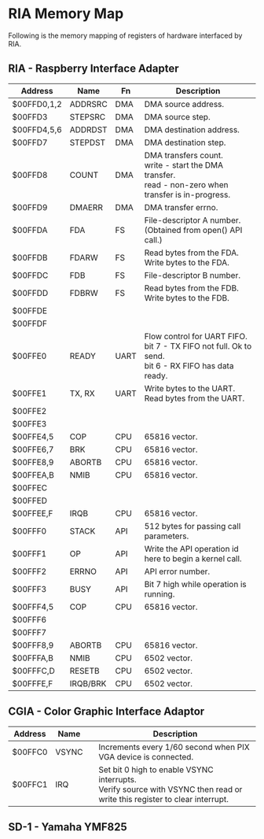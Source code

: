# RIA Memory Map

Following is the memory mapping of registers of hardware interfaced by RIA.

## RIA - Raspberry Interface Adapter

| Address     | Name     | Fn   | Description                                                                                              |
| ----------- | -------- | ---- | -------------------------------------------------------------------------------------------------------- |
| $00FFD0,1,2 | ADDRSRC  | DMA  | DMA source address.                                                                                      |
| $00FFD3     | STEPSRC  | DMA  | DMA source step.                                                                                         |
| $00FFD4,5,6 | ADDRDST  | DMA  | DMA destination address.                                                                                 |
| $00FFD7     | STEPDST  | DMA  | DMA destination step.                                                                                    |
| $00FFD8     | COUNT    | DMA  | DMA transfers count.<br>write - start the DMA transfer.<br>read - non-zero when transfer is in-progress. |
| $00FFD9     | DMAERR   | DMA  | DMA transfer errno.                                                                                      |
| $00FFDA     | FDA      | FS   | File-descriptor A number. (Obtained from open() API call.)                                               |
| $00FFDB     | FDARW    | FS   | Read bytes from the FDA.<br>Write bytes to the FDA.                                                      |
| $00FFDC     | FDB      | FS   | File-descriptor B number.                                                                                |
| $00FFDD     | FDBRW    | FS   | Read bytes from the FDB.<br>Write bytes to the FDB.                                                      |
| $00FFDE     |          |      |                                                                                                          |
| $00FFDF     |          |      |                                                                                                          |
| $00FFE0     | READY    | UART | Flow control for UART FIFO.<br>bit 7 - TX FIFO not full. Ok to send.<br>bit 6 - RX FIFO has data ready.  |
| $00FFE1     | TX, RX   | UART | Write bytes to the UART.<br>Read bytes from the UART.                                                    |
| $00FFE2     |          |      |                                                                                                          |
| $00FFE3     |          |      |                                                                                                          |
| $00FFE4,5   | COP      | CPU  | 65816 vector.                                                                                            |
| $00FFE6,7   | BRK      | CPU  | 65816 vector.                                                                                            |
| $00FFE8,9   | ABORTB   | CPU  | 65816 vector.                                                                                            |
| $00FFEA,B   | NMIB     | CPU  | 65816 vector.                                                                                            |
| $00FFEC     |          |      |                                                                                                          |
| $00FFED     |          |      |                                                                                                          |
| $00FFEE,F   | IRQB     | CPU  | 65816 vector.                                                                                            |
| $00FFF0     | STACK    | API  | 512 bytes for passing call parameters.                                                                   |
| $00FFF1     | OP       | API  | Write the API operation id here to begin a kernel call.                                                  |
| $00FFF2     | ERRNO    | API  | API error number.                                                                                        |
| $00FFF3     | BUSY     | API  | Bit 7 high while operation is running.                                                                   |
| $00FFF4,5   | COP      | CPU  | 65816 vector.                                                                                            |
| $00FFF6     |          |      |                                                                                                          |
| $00FFF7     |          |      |                                                                                                          |
| $00FFF8,9   | ABORTB   | CPU  | 65816 vector.                                                                                            |
| $00FFFA,B   | NMIB     | CPU  | 6502 vector.                                                                                             |
| $00FFFC,D   | RESETB   | CPU  | 6502 vector.                                                                                             |
| $00FFFE,F   | IRQB/BRK | CPU  | 6502 vector.                                                                                             |

## CGIA - Color Graphic Interface Adaptor

| Address | Name  |     | Description                                                                                                                 |
| ------- | ----- | --- | --------------------------------------------------------------------------------------------------------------------------- |
| $00FFC0 | VSYNC |     | Increments every 1/60 second when PIX VGA device is connected.                                                              |
| $00FFC1 | IRQ   |     | Set bit 0 high to enable VSYNC interrupts.<br>Verify source with VSYNC then read or write this register to clear interrupt. |

## SD-1 - Yamaha YMF825
